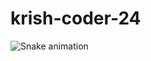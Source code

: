 ﻿# krish-coder-24
![Snake animation](https://github.com/krish-coder-24/krish-coder-24/blob/output/github-contribution-grid-snake.svg)